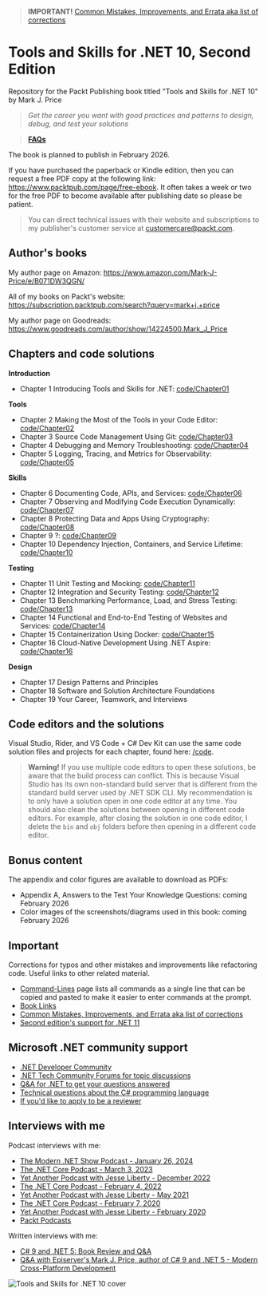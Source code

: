 > **IMPORTANT!** [Common Mistakes, Improvements, and Errata aka list of corrections](docs/errata/README.md)

# Tools and Skills for .NET 10, Second Edition

Repository for the Packt Publishing book titled "Tools and Skills for .NET 10" by Mark J. Price

> *Get the career you want with good practices and patterns to design, debug, and test your solutions*

> **[FAQs](https://github.com/markjprice/markjprice/blob/main/FAQs.md)**

The book is planned to publish in February 2026.

If you have purchased the paperback or Kindle edition, then you can request a free PDF copy at the following link: https://www.packtpub.com/page/free-ebook. It often takes a week or two for the free PDF to become available after publishing date so please be patient.

> You can direct technical issues with their website and subscriptions to my publisher's customer service at customercare@packt.com.

## Author's books

My author page on Amazon: https://www.amazon.com/Mark-J-Price/e/B071DW3QGN/ 

All of my books on Packt's website: https://subscription.packtpub.com/search?query=mark+j.+price

My author page on Goodreads: https://www.goodreads.com/author/show/14224500.Mark_J_Price

## Chapters and code solutions

**Introduction**
- Chapter 1 Introducing Tools and Skills for .NET: [code/Chapter01](code/Chapter01)

**Tools**
- Chapter 2 Making the Most of the Tools in your Code Editor: [code/Chapter02](code/Chapter02)
- Chapter 3 Source Code Management Using Git: [code/Chapter03](code/Chapter03)
- Chapter 4 Debugging and Memory Troubleshooting: [code/Chapter04](code/Chapter04)
- Chapter 5 Logging, Tracing, and Metrics for Observability: [code/Chapter05](code/Chapter05)

**Skills**
- Chapter 6 Documenting Code, APIs, and Services: [code/Chapter06](code/Chapter06)
- Chapter 7 Observing and Modifying Code Execution Dynamically: [code/Chapter07](code/Chapter07)
- Chapter 8 Protecting Data and Apps Using Cryptography: [code/Chapter08](code/Chapter08)
- Chapter 9 ?: [code/Chapter09](code/Chapter09)
- Chapter 10 Dependency Injection, Containers, and Service Lifetime: [code/Chapter10](code/Chapter10)

**Testing**
- Chapter 11 Unit Testing and Mocking: [code/Chapter11](code/Chapter11)
- Chapter 12 Integration and Security Testing: [code/Chapter12](code/Chapter12)
- Chapter 13 Benchmarking Performance, Load, and Stress Testing: [code/Chapter13](code/Chapter13)
- Chapter 14 Functional and End-to-End Testing of Websites and Services: [code/Chapter14](code/Chapter14)
- Chapter 15 Containerization Using Docker: [code/Chapter15](code/Chapter15)
- Chapter 16 Cloud-Native Development Using .NET Aspire: [code/Chapter16](code/Chapter16)

**Design**
- Chapter 17 Design Patterns and Principles
- Chapter 18 Software and Solution Architecture Foundations
- Chapter 19 Your Career, Teamwork, and Interviews

## Code editors and the solutions

Visual Studio, Rider, and VS Code + C# Dev Kit can use the same code solution files and projects for each chapter, found here: [/code](/code). 

> **Warning!** If you use multiple code editors to open these solutions, be aware that the build process can conflict. This is because Visual Studio has its own non-standard build server that is different from the standard build server used by .NET SDK CLI. My recommendation is to only have a solution open in one code editor at any time. You should also clean the solutions between opening in different code editors. For example, after closing the solution in one code editor, I delete the `bin` and `obj` folders before then opening in a different code editor.

## Bonus content

The appendix and color figures are available to download as PDFs:

- Appendix A, Answers to the Test Your Knowledge Questions: coming February 2026
- Color images of the screenshots/diagrams used in this book: coming February 2026

## Important

Corrections for typos and other mistakes and improvements like refactoring code. Useful links to other related material. 

- [Command-Lines](docs/command-lines.md) page lists all commands as a single line that can be copied and pasted to make it easier to enter commands at the prompt.
- [Book Links](docs/book-links.md)
- [Common Mistakes, Improvements, and Errata aka list of corrections](docs/errata/README.md)
- [Second edition's support for .NET 11](docs/dotnet11.md)

## Microsoft .NET community support

- [.NET Developer Community](https://dotnet.microsoft.com/platform/community)
- [.NET Tech Community Forums for topic discussions](https://techcommunity.microsoft.com/t5/net/ct-p/dotnet)
- [Q&A for .NET to get your questions answered](https://learn.microsoft.com/en-us/answers/products/dotnet)
- [Technical questions about the C# programming language](https://learn.microsoft.com/en-us/answers/topics/dotnet-csharp.html)
- [If you'd like to apply to be a reviewer](https://authors.packtpub.com/reviewers/)

## Interviews with me

Podcast interviews with me:

- [The Modern .NET Show Podcast - January 26, 2024](https://dotnetcore.show/season-6/the-net-trilogy-and-learning-net-with-mark-j-price/)
- [The .NET Core Podcast - March 3, 2023](https://dotnetcore.show/episode-117-our-perspectives-on-the-future-of-net-with-mark-j-price/)
- [Yet Another Podcast with Jesse Liberty - December 2022](https://jesseliberty.com/2022/12/10/mark-price-on-c-11-fixed/)
- [The .NET Core Podcast - February 4, 2022](https://dotnetcore.show/episode-91-c-sharp-10-and-dotnet-6-with-mark-j-price/)
- [Yet Another Podcast with Jesse Liberty - May 2021](http://jesseliberty.com/2021/05/16/mark-price-on-c9-and-net-6/)
- [The .NET Core Podcast - February 7, 2020](https://dotnetcore.show/episode-44-learning-net-core-with-mark-j-price/)
- [Yet Another Podcast with Jesse Liberty - February 2020](http://jesseliberty.com/2020/02/23/mark-price-c-net-core/)
- [Packt Podcasts](https://soundcloud.com/packt-podcasts/csharp-8-dotnet-core-3-the-evolution-of-the-microsoft-ecosystem)

Written interviews with me:
- [C# 9 and .NET 5: Book Review and Q&A](https://www.infoq.com/articles/book-interview-mark-price/?itm_source=infoq&itm_campaign=user_page&itm_medium=link)
- [Q&A with Episerver's Mark J. Price, author of C# 9 and .NET 5 - Modern Cross-Platform Development](https://www.episerver.com/articles/q-and-a-with-mark-price)

![Tools and Skills for .NET 10 cover](docs/assets/B19588_Cover.png)

